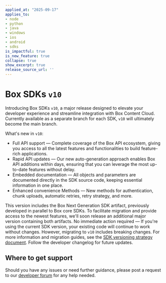 ```yaml
---
applied_at: "2025-09-17"
applies_to: 
- node
- python
- java
- windows
- ios
- android
- sdks
is_impactful: true
is_new_feature: true
collapse: true
show_excerpt: true
release_source_url: ''
---
```


# Box SDKs `v10`

Introducing Box SDKs `v10`, a major release designed to elevate your developer experience and streamline integration with Box Content Cloud. Currently available as a separate branch for each SDK, `v10` will ultimately become the main branch.

<!-- more -->

What's new in `v10`:

* Full API support — Complete coverage of the Box API ecosystem, giving you access to all the latest features and functionalities to build feature-rich applications.
* Rapid API updates — Our new auto-generation approach enables Box API additions within days, ensuring that you can leverage the most up-to-date features without delay.
* Embedded documentation — All objects and parameters are documented directly in the SDK source code, keeping essential information in one place.
* Enhanced convenience Methods — New methods for authentication, chunk uploads, automatic retries, retry strategy, and more.

This version includes the Box Next Generation SDK artifact, previously developed in parallel to Box core SDKs. To facilitate migration and provide access to the newest features, we'll soon release an additional major version containing both artifacts.
No immediate action required — If you're using the current SDK version, your existing code will continue to work without changes. However, migrating to `v10` includes breaking changes. For more information and migration guides, see the [SDK versioning strategy document][versioning]. Follow the developer changelog for future updates.

## Where to get support

Should you have any issues or need further guidance, please post a request to our [developer forum][2] for any help needed.

[versioning]: https://developer.box.com/guides/tooling/sdks/sdk-versioning
[2]: https://community.box.com/